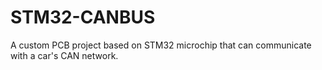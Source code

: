 # STM32-CANBUS
A custom PCB project based on STM32 microchip that can communicate with a car's CAN network.
